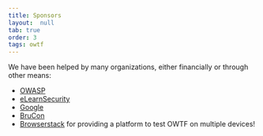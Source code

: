 ```yaml
---
title: Sponsors
layout:  null
tab: true
order: 3
tags: owtf
---
```


We have been helped by many organizations, either financially or through other means:

* [OWASP](http://www.owasp.org)
* [eLearnSecurity](http://www.elearnsecurity.com/)
* [Google](http://www.google-melange.com/)
* [BruCon](http://brucon.org)
* [Browserstack](http://browserstack.com) for providing a platform to test OWTF on multiple devices!
